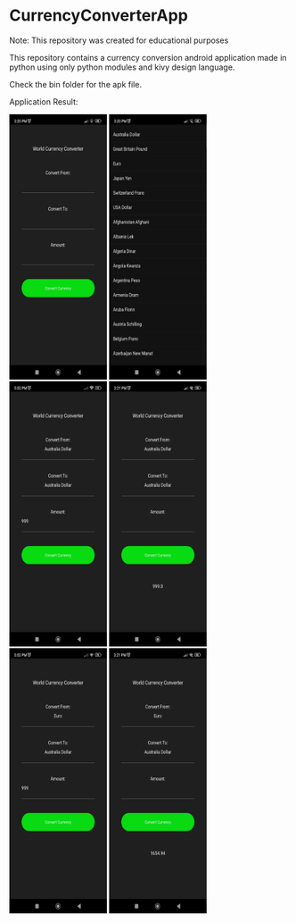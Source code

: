 # CurrencyConverterApp

Note: This repository was created for educational purposes

This repository contains a currency conversion android application made in python using only python modules and kivy design language.

Check the bin folder for the apk file. 

Application Result:

<img src="https://github.com/Ronn-M/CurrencyConverterApp/blob/0fc2ba28714081cb57c928b714f81b4d3e6f38f4/app-output/Screenshot_2023-09-23-15-20-12-446_org.test.currencyconverter.jpg" width="175" height="475">       
<img src="https://github.com/Ronn-M/CurrencyConverterApp/blob/fb2c07bf8ab60b8ba5ed4db4771ad79a508dc722/app-output/Screenshot_2023-09-23-15-20-18-813_org.test.currencyconverter.jpg" width="175" height="475">    
<img src="https://github.com/Ronn-M/CurrencyConverterApp/blob/fb2c07bf8ab60b8ba5ed4db4771ad79a508dc722/app-output/Screenshot_2023-09-23-17-02-07-596_org.test.currencyconverter.jpg" width="175" height="475">    
<img src="https://github.com/Ronn-M/CurrencyConverterApp/blob/fb2c07bf8ab60b8ba5ed4db4771ad79a508dc722/app-output/Screenshot_2023-09-23-15-21-29-343_org.test.currencyconverter.jpg" width="175" height="475">    
<img src="https://github.com/Ronn-M/CurrencyConverterApp/blob/fb2c07bf8ab60b8ba5ed4db4771ad79a508dc722/app-output/Screenshot_2023-09-23-17-02-33-412_org.test.currencyconverter.jpg" width="175" height="475">    
<img src="https://github.com/Ronn-M/CurrencyConverterApp/blob/fb2c07bf8ab60b8ba5ed4db4771ad79a508dc722/app-output/Screenshot_2023-09-23-15-21-56-734_org.test.currencyconverter.jpg" width="175" height="475">   


